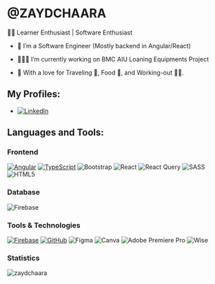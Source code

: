 # @ZAYDCHAARA



👨‍💻 Learner Enthusiast | Software Enthusiast

- 🔭 I’m a Software Engineer (Mostly backend in Angular/React)

- 👨🏻‍💻 I’m currently working on BMC AIU Loaning Equipments Project

- 🫶 With a love for Traveling 🗽, Food 🍱, and Working-out 🤸‍♂️.
  
## My Profiles:
- [![LinkedIn](https://img.shields.io/badge/LinkedIn-0077B5?style=flat&logo=linkedin&logoColor=white)](https://www.linkedin.com/in/zayd-chaara/)

## Languages and Tools:


### Frontend
[![Angular](https://img.shields.io/badge/Angular-DD0031?style=flat-square&logo=angular&logoColor=white)](https://angular.io/)
[![TypeScript](https://img.shields.io/badge/-TypeScript-007ACC?style=flat-square&logo=typescript)](https://www.typescriptlang.org/)
![Bootstrap](https://img.shields.io/badge/bootstrap-%238511FA.svg?style=for-the-badge&logo=bootstrap&logoColor=white)
![React](https://img.shields.io/badge/react-%2320232a.svg?style=for-the-badge&logo=react&logoColor=%2361DAFB)
![React Query](https://img.shields.io/badge/-React%20Query-FF4154?style=for-the-badge&logo=react%20query&logoColor=white)
![SASS](https://img.shields.io/badge/SASS-hotpink.svg?style=for-the-badge&logo=SASS&logoColor=white)
![HTML5](https://img.shields.io/badge/html5-%23E34F26.svg?style=for-the-badge&logo=html5&logoColor=white)



### Database
![Firebase](https://img.shields.io/badge/firebase-a08021?style=for-the-badge&logo=firebase&logoColor=ffcd34)


### Tools & Technologies
[![Firebase](https://img.shields.io/badge/Firebase-FFCA28?style=flat-square&logo=firebase&logoColor=black)](https://firebase.google.com/)
[![GitHub](https://img.shields.io/badge/GitHub-181717?style=flat-square&logo=github&logoColor=white)](https://github.com/)
![Figma](https://img.shields.io/badge/figma-%23F24E1E.svg?style=for-the-badge&logo=figma&logoColor=white)
![Canva](https://img.shields.io/badge/Canva-%2300C4CC.svg?style=for-the-badge&logo=Canva&logoColor=white)
![Adobe Premiere Pro](https://img.shields.io/badge/Adobe%20Premiere%20Pro-9999FF.svg?style=for-the-badge&logo=Adobe%20Premiere%20Pro&logoColor=white)
![Wise](https://img.shields.io/badge/Wise-394e79?style=for-the-badge&logo=wise&logoColor=00B9FF)


### Statistics

<p><img align="center" src="https://github-readme-stats.vercel.app/api/top-langs?username=zaydchaara&show_icons=true&locale=en&layout=compact" alt="zaydchaara" /></p>
